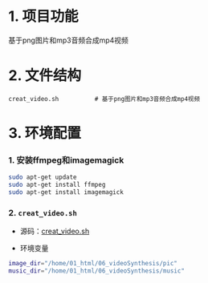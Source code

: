 # 1. 项目功能

基于png图片和mp3音频合成mp4视频

# 2. 文件结构

```
creat_video.sh          # 基于png图片和mp3音频合成mp4视频
```



# 3. 环境配置

### 1. 安装ffmpeg和imagemagick

```bash
sudo apt-get update
sudo apt-get install ffmpeg
sudo apt-get install imagemagick
```

### 2. `creat_video.sh`

- 源码：[creat_video.sh](creat_video.sh)

- 环境变量

```bash
image_dir="/home/01_html/06_videoSynthesis/pic"
music_dir="/home/01_html/06_videoSynthesis/music"
```
